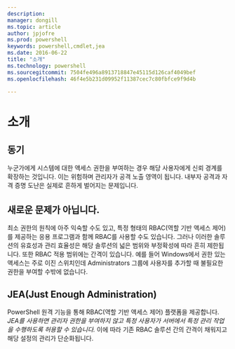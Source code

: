 ```yaml
---
description: 
manager: dongill
ms.topic: article
author: jpjofre
ms.prod: powershell
keywords: powershell,cmdlet,jea
ms.date: 2016-06-22
title: "소개"
ms.technology: powershell
ms.sourcegitcommit: 7504fe496a8913718847e45115d126caf4049bef
ms.openlocfilehash: 46f4e5b231d09952f11387cec7c80fbfce9f9d4b

---
```


# 소개

##  **동기**  
누군가에게 시스템에 대한 액세스 권한을 부여하는 경우 해당 사용자에게 신뢰 경계를 확장하는 것입니다.
이는 위험하며 관리자가 공격 노출 영역이 됩니다.
내부자 공격과 자격 증명 도난은 실제로 흔하게 벌어지는 문제입니다.

##  **새로운 문제가 아닙니다.**  
최소 권한의 원칙에 아주 익숙할 수도 있고, 특정 형태의 RBAC(역할 기반 액세스 제어)를 제공하는 응용 프로그램과 함께 RBAC를 사용할 수도 있습니다.
그러나 이러한 솔루션의 유효성과 관리 효율성은 해당 솔루션의 넓은 범위와 부정확성에 따라 흔히 제한됩니다.
또한 RBAC 적용 범위에는 간격이 있습니다.
예를 들어 Windows에서 권한 있는 액세스는 주로 이진 스위치인데 Administrators 그룹에 사용자를 추가할 때 불필요한 권한을 부여할 수밖에 없습니다.

##  **JEA(Just Enough Administration)** 
PowerShell 원격 기능을 통해 RBAC(역할 기반 액세스 제어) 플랫폼을 제공합니다.
*JEA를 사용하면 관리자 권한을 부여하지 않고 특정 사용자가 서버에서 특정 관리 작업을 수행하도록 허용할 수 있습니다.*
이에 따라 기존 RBAC 솔루션 간의 간격이 채워지고 해당 설정의 관리가 단순화됩니다.




<!--HONumber=Jun16_HO4-->


